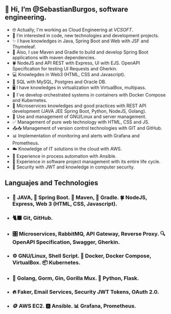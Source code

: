 ## 👋 Hi, I’m @SebastianBurgos, software engineering.
- 🤓 Actually, I'm working as Cloud Engineering at *VCSOFT*.
- 👀 I’m interested in code, new technologies and development projects.
- ✨ I have knowledges in Java, Spring Boot and Web with JSF and Thymeleaf.
- 🌱 Also, I use Maven and Gradle to build and develop Spring Boot applications with maven dependencies.
- 🍀 NodeJS and API REST with Express, UI with EJS. OpenAPI Specification for testing UI Requests and Gherkin.
- 💻 Knowlegdes in Web3 (HTML, CSS and Javascript).
- 🔐 SQL with MySQL, Postgres and Oracle DB.
- 🖥️ I have knowledges in virtualization with VirtualBox, multipass.
- 🐋 I´ve develop orchestrated systems in containers with Docker Compose and Kubernetes.
- 🦖 Microservices knowledges and good practices with REST API development (JAVA JEE Spring Boot, Python, NodeJS, Golang).
- 🐧 Use and management of GNU/Linux and server management.
- ✅️ Management of pure web technology with HTML, CSS and JS.
- 📤📥 Management of version control technologies with GIT and GitHub.
- 📊 Implementation of monitoring and alerts with Grafana and Prometheus.
- ☁️ Knowledge of IT solutions in the cloud with AWS.
- 🤖 Experience in process automation with Ansible.
- 🔄 Experience in software project management with its entire life cycle.
- 🔰 Security with JWT and knowledge in computer security.

## Languajes and Technologies
- ### 🍵 JAVA, 🍃 Spring Boot. 🍁 Maven, 🐘 Gradle. 🍀 NodeJS, Express, Web 3 (HTML, CSS, Javascript).
- ### 🐈‍⬛ Git, GitHub.
- ### 🎛️ Microservices, RabbitMQ, API Gateway, Reverse Proxy. 🔍 OpenAPI Specification, Swagger, Gherkin.
- ### ⚙️ GNU/Linux, Shell Script. 🐋 Docker, Docker Compose, VirtualBox. 📦 Kubernetes.
- ### 🦭 Golang, Gorm, Gin, Gorilla Mux. 🐍 Python, Flask.
- ### 🔥 Faker, Email Services, Security JWT Tokens, OAuth 2.0.
- ### 🪙 AWS EC2. 🅰️ Ansible. 📊 Grafana, Prometheus.
<!---
SebastianBurgos/SebastianBurgos is a ✨ special ✨ repository because its `README.md` (this file) appears on your GitHub profile.
You can click the Preview link to take a look at your changes.
--->
